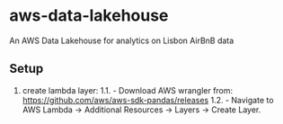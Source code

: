 # aws-data-lakehouse
An AWS Data Lakehouse for analytics on Lisbon AirBnB data


## Setup 

1. create lambda layer:
    1.1. -  Download AWS wrangler from: https://github.com/aws/aws-sdk-pandas/releases
    1.2. - Navigate to AWS Lambda -> Additional Resources -> Layers -> Create Layer.

